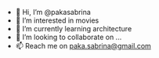 - 👋 Hi, I’m @pakasabrina
- 👀 I’m interested in movies
- 🌱 I’m currently learning architecture
- 💞️ I’m looking to collaborate on ...
- 📫 Reach me on paka.sabrina@gmail.com
